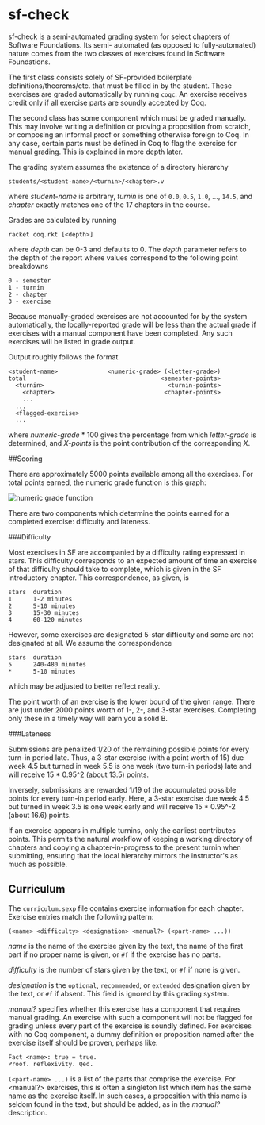 sf-check
========

sf-check is a semi-automated grading system for select chapters of Software Foundations. Its semi-
automated (as opposed to fully-automated) nature comes from the two classes of exercises found in
Software Foundations.

The first class consists solely of SF-provided boilerplate definitions/theorems/etc. that must be 
filled in by the student. These exercises are graded automatically by running `coqc`. An exercise 
receives credit only if all exercise parts are soundly accepted by Coq.

The second class has some component which must be graded manually. This may involve writing a 
definition or proving a proposition from scratch, or composing an informal proof or something 
otherwise foreign to Coq. In any case, certain parts must be defined in Coq to flag the exercise 
for manual grading. This is explained in more depth later.

The grading system assumes the existence of a directory hierarchy

    students/<student-name>/<turnin>/<chapter>.v

where *student-name* is arbitrary, *turnin* is one of `0.0`, `0.5`, `1.0`, ..., `14.5`, and *chapter* 
exactly matches one of the 17 chapters in the course.

Grades are calculated by running

    racket coq.rkt [<depth>]

where *depth* can be 0-3 and defaults to 0. The *depth* parameter refers to the depth of the report 
where values correspond to the following point breakdowns

    0 - semester
    1 - turnin
    2 - chapter
    3 - exercise

Because manually-graded exercises are not accounted for by the system automatically, the 
locally-reported grade will be less than the actual grade if exercises with a manual component have 
been completed. Any such exercises will be listed in grade output.

Output roughly follows the format

    <student-name>              <numeric-grade> (<letter-grade>)
    total                                      <semester-points>
      <turnin>                                   <turnin-points>
        <chapter>                               <chapter-points>
        ...
      ...
      <flagged-exercise>
      ...

where *numeric-grade* * 100 gives the percentage from which *letter-grade* is determined, and 
*X-points* is the point contribution of the corresponding *X*.

##Scoring

There are approximately 5000 points available among all the exercises. For total points earned, 
the numeric grade function is this graph:

![numeric grade function](sf-check/blob/master/grade-for-points.png?raw=true)

There are two components which determine the points earned for a completed exercise: difficulty and 
lateness.

###Difficulty

Most exercises in SF are accompanied by a difficulty rating expressed in stars. This difficulty 
corresponds to an expected amount of time an exercise of that difficulty should take to complete, 
which is given in the SF introductory chapter. This correspondence, as given, is

    stars  duration
    1      1-2 minutes
    2      5-10 minutes
    3      15-30 minutes
    4      60-120 minutes

However, some exercises are designated 5-star difficulty and some are not designated at all. We assume 
the correspondence

    stars  duration
    5      240-480 minutes
    *      5-10 minutes

which may be adjusted to better reflect reality.

The point worth of an exercise is the lower bound of the given range. There are just under 2000 
points worth of 1-, 2-, and 3-star exercises. Completing only these in a timely way will earn you 
a solid B.

###Lateness

Submissions are penalized 1/20 of the remaining possible points for every turn-in period late. 
Thus, a 3-star exercise (with a point worth of 15) due week 4.5 but turned in week 5.5 is one 
week (two turn-in periods) late and will receive 15 * 0.95^2 (about 13.5) points.

Inversely, submissions are rewarded 1/19 of the accumulated possible points for every 
turn-in period early. Here, a 3-star exercise due week 4.5 but turned in week 3.5 is one week 
early and will receive 15 * 0.95^-2 (about 16.6) points.

If an exercise appears in multiple turnins, only the earliest contributes points. This permits the 
natural workflow of keeping a working directory of chapters and copying a chapter-in-progress to 
the present turnin when submitting, ensuring that the local hierarchy mirrors the instructor's as 
much as possible.

## Curriculum

The `curriculum.sexp` file contains exercise information for each chapter. Exercise entries match the 
following pattern:

    (<name> <difficulty> <designation> <manual?> (<part-name> ...))

*name* is the name of the exercise given by the text, the name of the first part if no proper name is 
given, or `#f` if the exercise has no parts.

*difficulty* is the number of stars given by the text, or `#f` if none is given.

*designation* is the `optional`, `recommended`, or `extended` designation given by the text, or `#f` if 
absent. This field is ignored by this grading system.

*manual?* specifies whether this exercise has a component that requires manual grading. An exercise with 
such a component will not be flagged for grading unless every part of the exercise is soundly defined. 
For exercises with no Coq component, a dummy definition or proposition named after the exercise itself 
should be proven, perhaps like:

    Fact <name>: true = true.
    Proof. reflexivity. Qed.

`(<part-name> ...)` is a list of the parts that comprise the exercise. For <manual?> exercises, this is 
often a singleton list which item has the same name as the exercise itself. In such cases, a proposition 
with this name is seldom found in the text, but should be added, as in the *manual?* description.
